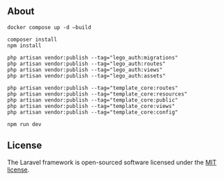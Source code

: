 ## About
```
docker compose up -d —build

composer install
npm install

php artisan vendor:publish --tag="lego_auth:migrations"
php artisan vendor:publish --tag="lego_auth:routes"
php artisan vendor:publish --tag="lego_auth:views"
php artisan vendor:publish --tag="lego_auth:assets"

php artisan vendor:publish --tag="template_core:routes"
php artisan vendor:publish --tag="template_core:resources"
php artisan vendor:publish --tag="template_core:public"
php artisan vendor:publish --tag="template_core:views"
php artisan vendor:publish --tag="template_core:config"

npm run dev
```

## License

The Laravel framework is open-sourced software licensed under the [MIT license](https://opensource.org/licenses/MIT).
